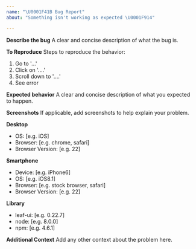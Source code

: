 ```yaml
---
name: "\U0001F41B Bug Report"
about: "Something isn't working as expected \U0001F914"

---
```


**Describe the bug**
A clear and concise description of what the bug is.

**To Reproduce**
Steps to reproduce the behavior:
1. Go to '...'
2. Click on '....'
3. Scroll down to '....'
4. See error


**Expected behavior**
A clear and concise description of what you expected to happen.

**Screenshots**
If applicable, add screenshots to help explain your problem.

**Desktop**
 - OS: [e.g. iOS]
 - Browser: [e.g. chrome, safari]
 - Browser Version: [e.g. 22]

**Smartphone**
 - Device: [e.g. iPhone6]
 - OS: [e.g. iOS8.1]
 - Browser: [e.g. stock browser, safari]
 - Browser Version: [e.g. 22]

**Library**
 - leaf-ui: [e.g. 0.22.7]
 - node: [e.g. 8.0.0]
 - npm: [e.g. 4.6.1]

**Additional Context**
Add any other context about the problem here.
